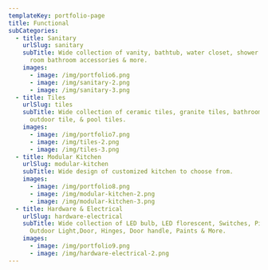 ```yaml
---
templateKey: portfolio-page
title: Functional
subCategories:
  - title: Sanitary
    urlSlug: sanitary
    subTitle: Wide collection of vanity, bathtub, water closet, shower panel, shower
      room bathroom accessories & more.
    images:
      - image: /img/portfolio6.png
      - image: /img/sanitary-2.png
      - image: /img/sanitary-3.png
  - title: Tiles
    urlSlug: tiles
    subTitle: Wide collection of ceramic tiles, granite tiles, bathroom tile,
      outdoor tile, & pool tiles.
    images:
      - image: /img/portfolio7.png
      - image: /img/tiles-2.png
      - image: /img/tiles-3.png
  - title: Modular Kitchen
    urlSlug: modular-kitchen
    subTitle: Wide design of customized kitchen to choose from.
    images:
      - image: /img/portfolio8.png
      - image: /img/modular-kitchen-2.png
      - image: /img/modular-kitchen-3.png
  - title: Hardware & Electrical
    urlSlug: hardware-electrical
    subTitle: Wide collection of LED bulb, LED florescent, Switches, Pin light,
      Outdoor Light,Door, Hinges, Door handle, Paints & More.
    images:
      - image: /img/portfolio9.png
      - image: /img/hardware-electrical-2.png
---
```

